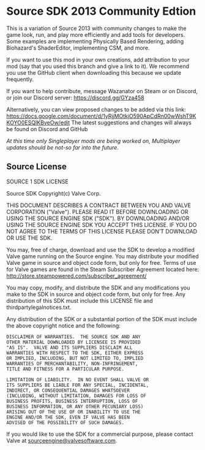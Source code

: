 # Source SDK 2013 Community Edtion

This is a variation of Source 2013 with community changes to make the game look, run, and play more efficiently and add tools for developers. Some examples are implementing Physically Based Rendering, adding Biohazard's ShaderEditor, implementing CSM, and more.

If you want to use this mod in your own creations, add attribution to your mod (say that you used this branch and give a link to it). We recommend you use the GitHub client when downloading this because we update frequently.

If you want to help contribute, message Wazanator on Steam or on Discord, or join our Discord server: https://discord.gg/GYza458

Alternatively, you can view proposed changes to be added via this link: https://docs.google.com/document/d/1yRjjMOtkjO590ApCdRn00wWshT9KKOYO0ESQIKBveOw/edit The latest suggestions and changes will always be found on Discord and GitHub

*At this time only Singleplayer mods are being worked on, Multiplayer updates should be not-so far into the future.*

## Source License

SOURCE 1 SDK LICENSE

Source SDK Copyright(c) Valve Corp.  

THIS DOCUMENT DESCRIBES A CONTRACT BETWEEN YOU AND VALVE 
CORPORATION ("Valve").  PLEASE READ IT BEFORE DOWNLOADING OR USING 
THE SOURCE ENGINE SDK ("SDK"). BY DOWNLOADING AND/OR USING THE 
SOURCE ENGINE SDK YOU ACCEPT THIS LICENSE. IF YOU DO NOT AGREE TO 
THE TERMS OF THIS LICENSE PLEASE DON’T DOWNLOAD OR USE THE SDK.  

  You may, free of charge, download and use the SDK to develop a modified Valve game 
running on the Source engine.  You may distribute your modified Valve game in source and 
object code form, but only for free. Terms of use for Valve games are found in the Steam 
Subscriber Agreement located here: http://store.steampowered.com/subscriber_agreement/ 

  You may copy, modify, and distribute the SDK and any modifications you make to the 
SDK in source and object code form, but only for free.  Any distribution of this SDK must 
include this LICENSE file and thirdpartylegalnotices.txt.  
 
  Any distribution of the SDK or a substantial portion of the SDK must include the above 
copyright notice and the following: 

    DISCLAIMER OF WARRANTIES.  THE SOURCE SDK AND ANY 
    OTHER MATERIAL DOWNLOADED BY LICENSEE IS PROVIDED 
    "AS IS".  VALVE AND ITS SUPPLIERS DISCLAIM ALL 
    WARRANTIES WITH RESPECT TO THE SDK, EITHER EXPRESS 
    OR IMPLIED, INCLUDING, BUT NOT LIMITED TO, IMPLIED 
    WARRANTIES OF MERCHANTABILITY, NON-INFRINGEMENT, 
    TITLE AND FITNESS FOR A PARTICULAR PURPOSE.  

    LIMITATION OF LIABILITY.  IN NO EVENT SHALL VALVE OR 
    ITS SUPPLIERS BE LIABLE FOR ANY SPECIAL, INCIDENTAL, 
    INDIRECT, OR CONSEQUENTIAL DAMAGES WHATSOEVER 
    (INCLUDING, WITHOUT LIMITATION, DAMAGES FOR LOSS OF 
    BUSINESS PROFITS, BUSINESS INTERRUPTION, LOSS OF 
    BUSINESS INFORMATION, OR ANY OTHER PECUNIARY LOSS) 
    ARISING OUT OF THE USE OF OR INABILITY TO USE THE 
    ENGINE AND/OR THE SDK, EVEN IF VALVE HAS BEEN 
    ADVISED OF THE POSSIBILITY OF SUCH DAMAGES.  
 
       
If you would like to use the SDK for a commercial purpose, please contact Valve at 
sourceengine@valvesoftware.com.
